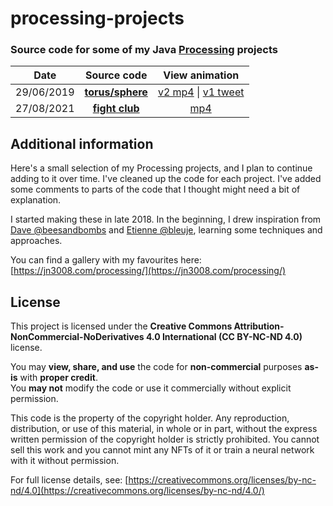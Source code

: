 # processing-projects

### Source code for some of my Java [Processing](https://processing.org/) projects

| Date | Source code | View animation |
|:----:|:-----------:|:--------------:|
| 29/06/2019 | [**torus/sphere**](https://github.com/jn3008/processing-projects/tree/main/projects/torus_sphere) | [v2 mp4](https://jn3008.com/processing/p049.mp4) \| [v1 tweet](https://twitter.com/jn3008/status/1145009502426730498) |
| 27/08/2021 | [**fight club**](https://github.com/jn3008/processing-projects/tree/main/projects/fightclub) | [mp4](https://jn3008.com/processing/p073.mp4) |

## Additional information

Here's a small selection of my Processing projects, and I plan to continue adding to it over time. I've cleaned up the code for each project. I've added some comments to parts of the code that I thought might need a bit of explanation.

I started making these in late 2018. In the beginning, I drew inspiration from [Dave @beesandbombs](https://beesandbombs.com/) and [Etienne @bleuje](https://bleuje.com/), learning some techniques and approaches.

You can find a gallery with my favourites here: [https://jn3008.com/processing/](https://jn3008.com/processing/)

## License

This project is licensed under the **Creative Commons Attribution-NonCommercial-NoDerivatives 4.0 International (CC BY-NC-ND 4.0)** license.

You may **view, share, and use** the code for **non-commercial** purposes **as-is** with **proper credit**.  
You **may not** modify the code or use it commercially without explicit permission.

This code is the property of the copyright holder. Any reproduction, distribution, or use of this material, in whole or in part, without the express written permission of the copyright holder is strictly prohibited. You cannot sell this work and you cannot mint any NFTs of it or train a neural network with it without permission.

For full license details, see: [https://creativecommons.org/licenses/by-nc-nd/4.0](https://creativecommons.org/licenses/by-nc-nd/4.0/)
